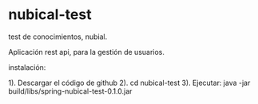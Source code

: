 # nubical-test
test de conocimientos, nubial.

Aplicación rest api, para la gestión de usuarios.

instalación:

1). Descargar el código de github
2). cd nubical-test
3). Ejecutar: java -jar build/libs/spring-nubical-test-0.1.0.jar

